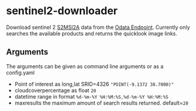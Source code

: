 # sentinel2-downloader

Download sentinel 2 [S2MSI2A](https://sentinels.copernicus.eu/web/sentinel/user-guides/sentinel-2-msi/product-types/level-2a) data from the [Odata Endpoint](https://documentation.dataspace.copernicus.eu/APIs/OData.html).
Currently only searches the available products and returns the quicklook image links.

## Arguments

The arguments can be given as command line arguments or as a config.yaml

- Point of interest as long,lat SRID=4326 `"POINT(-9.1372 38.7000)"`
- cloudcoverpercentage as float `20`
- datetime range in format `%d-%m-%Y %H:%M:%S,%d-%m-%Y %H:%M:%S`
- maxresults the maximum amount of search results returned.  default=`20`

